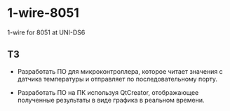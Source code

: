 # 1-wire-8051
1-wire for 8051 at UNI-DS6

## ТЗ
- Разработать ПО для микроконтроллера, которое читает значения с
датчика температуры и отправляет по последовательному порту.

- Разработать ПО на ПК используя QtCreator, отображающее
полученные результаты в виде графика в реальном времени.
